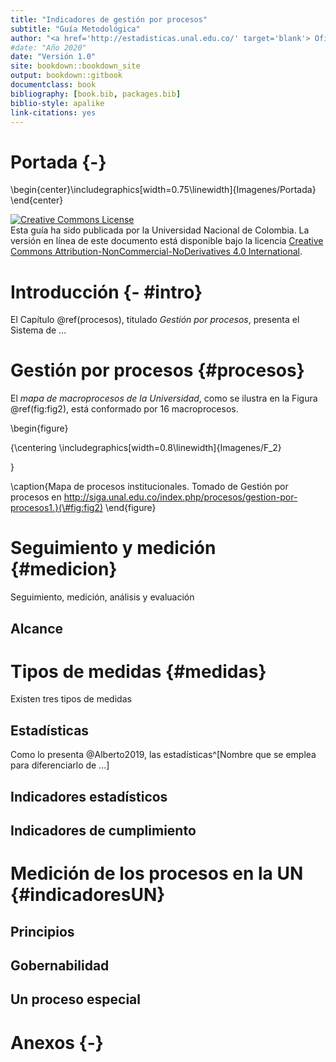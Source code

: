 ```yaml
--- 
title: "Indicadores de gestión por procesos"
subtitle: "Guía Metodológica"
author: "<a href='http://estadisticas.unal.edu.co/' target='blank'> Oficina Nacional de Estadística</a> </br> <a href='http://siga.unal.edu.co/' target='blank'> Sistema Integrado de Gestión - SIGA</a>" 
#date: "Año 2020"
date: "Versión 1.0"
site: bookdown::bookdown_site
output: bookdown::gitbook
documentclass: book
bibliography: [book.bib, packages.bib]
biblio-style: apalike
link-citations: yes
---
```


# Portada {-}



\begin{center}\includegraphics[width=0.75\linewidth]{Imagenes/Portada} \end{center}

<a rel="license" href="http://creativecommons.org/licenses/by-nc-nd/4.0/"><img alt="Creative Commons License" style="border-width:0" src="https://i.creativecommons.org/l/by-nc-nd/4.0/88x31.png" /></a><br />Esta guía ha sido publicada por la Universidad Nacional de Colombia. La versión en línea de este documento está disponible bajo la licencia <a rel="license" href="http://creativecommons.org/licenses/by-nc-nd/4.0/">Creative Commons Attribution-NonCommercial-NoDerivatives 4.0 International</a>.

<!--chapter:end:index.Rmd-->

# Introducción {- #intro}

El Capítulo \@ref(procesos), titulado _Gestión por procesos_, presenta el Sistema de ...  

<!--chapter:end:01-Introducción.Rmd-->

# Gestión por procesos {#procesos}

El *mapa de macroprocesos de la Universidad*, como se ilustra en la Figura \@ref(fig:fig2), está conformado por 16 macroprocesos.

\begin{figure}

{\centering \includegraphics[width=0.8\linewidth]{Imagenes/F_2} 

}

\caption{Mapa de procesos institucionales. Tomado de Gestión por procesos en http://siga.unal.edu.co/index.php/procesos/gestion-por-procesos1.}(\#fig:fig2)
\end{figure}

<!--chapter:end:02-Procesos.Rmd-->

# Seguimiento y medición {#medicion}

Seguimiento, medición, análisis y evaluación

## Alcance



<!--chapter:end:03-Seguimiento.Rmd-->

# Tipos de medidas {#medidas}

Existen tres tipos de medidas

## Estadísticas

Como lo presenta @Alberto2019, las estadísticas^[Nombre que se emplea para diferenciarlo de ...] 

## Indicadores estadísticos
## Indicadores de cumplimiento



<!--chapter:end:04-Medidas.Rmd-->

# Medición de los procesos en la UN {#indicadoresUN}

## Principios
## Gobernabilidad
## Un proceso especial

<!--chapter:end:05-MedicionUN.Rmd-->

# Anexos {-}

<!--chapter:end:06-Anexos.Rmd-->



<!--chapter:end:07-Referencias.Rmd-->

